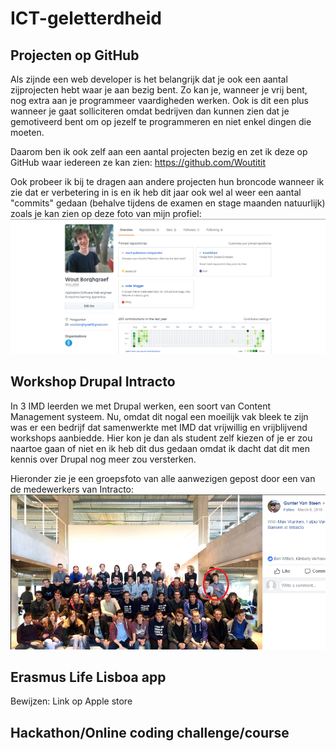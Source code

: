 # ICT-geletterdheid
## Projecten op GitHub
Als zijnde een web developer is het belangrijk dat je ook een aantal zijprojecten hebt waar je aan bezig bent. Zo kan je, wanneer je vrij bent, nog extra aan je programmeer vaardigheden werken. Ook is dit een plus wanneer je gaat solliciteren omdat bedrijven dan kunnen zien dat je gemotiveerd bent om op jezelf te programmeren en niet enkel dingen die moeten.

Daarom ben ik ook zelf aan een aantal projecten bezig en zet ik deze op GitHub waar iedereen ze kan zien: 
https://github.com/Woutitit

Ook probeer ik bij te dragen aan andere projecten hun broncode wanneer ik zie dat er verbetering in is en ik heb dit jaar ook wel al weer een aantal "commits" gedaan (behalve tijdens de examen en stage maanden natuurlijk) zoals je kan zien op deze foto van mijn profiel:
![GitHub profile](/images/github_profile.png)

## Workshop Drupal Intracto
In 3 IMD leerden we met Drupal werken, een soort van Content Management systeem. Nu, omdat dit nogal een moeilijk vak bleek te zijn was er een bedrijf dat samenwerkte met IMD dat vrijwillig en vrijblijvend workshops aanbiedde. Hier kon je dan als student zelf kiezen of je er zou naartoe gaan of niet en ik heb dit dus gedaan omdat ik dacht dat dit men kennis over Drupal nog meer zou versterken.

Hieronder zie je een groepsfoto van alle aanwezigen gepost door een van de medewerkers van Intracto:
![Drupal workshop group picture](/images/drupal_workshop_group_picture.png)

## Erasmus Life Lisboa app
Bewijzen: Link op Apple store

## Hackathon/Online coding challenge/course
